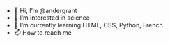 - 👋 Hi, I’m @andergrant
- 👀 I’m interested in science
- 🌱 I’m currently learning HTML, CSS, Python, French
- 📫 How to reach me

<!---
andergrant/andergrant is a ✨ special ✨ repository because its `README.md` (this file) appears on your GitHub profile.
You can click the Preview link to take a look at your changes.
--->

